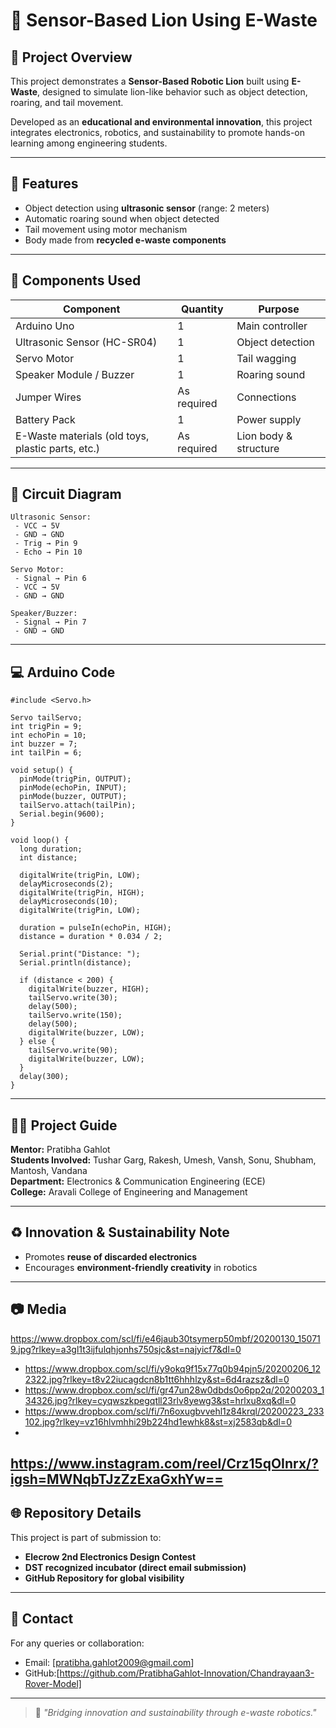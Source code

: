 # 🦁 Sensor-Based Lion Using E-Waste

## 📌 Project Overview
This project demonstrates a **Sensor-Based Robotic Lion** built using **E-Waste**, designed to simulate lion-like behavior such as object detection, roaring, and tail movement.

Developed as an **educational and environmental innovation**, this project integrates electronics, robotics, and sustainability to promote hands-on learning among engineering students.

---

## 🎯 Features
- Object detection using **ultrasonic sensor** (range: 2 meters)
- Automatic roaring sound when object detected
- Tail movement using motor mechanism
- Body made from **recycled e-waste components**

---

## 🧰 Components Used
| Component | Quantity | Purpose |
|----------|----------|---------|
| Arduino Uno | 1 | Main controller |
| Ultrasonic Sensor (HC-SR04) | 1 | Object detection |
| Servo Motor | 1 | Tail wagging |
| Speaker Module / Buzzer | 1 | Roaring sound |
| Jumper Wires | As required | Connections |
| Battery Pack | 1 | Power supply |
| E-Waste materials (old toys, plastic parts, etc.) | As required | Lion body & structure |

---

## 🔌 Circuit Diagram
```
Ultrasonic Sensor:
 - VCC → 5V
 - GND → GND
 - Trig → Pin 9
 - Echo → Pin 10

Servo Motor:
 - Signal → Pin 6
 - VCC → 5V
 - GND → GND

Speaker/Buzzer:
 - Signal → Pin 7
 - GND → GND
```

---

## 💻 Arduino Code
```
#include <Servo.h>

Servo tailServo;
int trigPin = 9;
int echoPin = 10;
int buzzer = 7;
int tailPin = 6;

void setup() {
  pinMode(trigPin, OUTPUT);
  pinMode(echoPin, INPUT);
  pinMode(buzzer, OUTPUT);
  tailServo.attach(tailPin);
  Serial.begin(9600);
}

void loop() {
  long duration;
  int distance;

  digitalWrite(trigPin, LOW);
  delayMicroseconds(2);
  digitalWrite(trigPin, HIGH);
  delayMicroseconds(10);
  digitalWrite(trigPin, LOW);

  duration = pulseIn(echoPin, HIGH);
  distance = duration * 0.034 / 2;

  Serial.print("Distance: ");
  Serial.println(distance);

  if (distance < 200) {
    digitalWrite(buzzer, HIGH);
    tailServo.write(30);
    delay(500);
    tailServo.write(150);
    delay(500);
    digitalWrite(buzzer, LOW);
  } else {
    tailServo.write(90);
    digitalWrite(buzzer, LOW);
  }
  delay(300);
}
```

---

## 🧑‍🏫 Project Guide
**Mentor:** Pratibha Gahlot  
**Students Involved:** Tushar Garg, Rakesh, Umesh, Vansh, Sonu, Shubham, Mantosh, Vandana  
**Department:** Electronics & Communication Engineering (ECE)  
**College:** Aravali College of Engineering and Management

---

## ♻️ Innovation & Sustainability Note
- Promotes **reuse of discarded electronics**
- Encourages **environment-friendly creativity** in robotics

---

## 📷 Media

https://www.dropbox.com/scl/fi/e46jaub30tsymerp50mbf/20200130_150719.jpg?rlkey=a3gl1t3ijfulqhjonhs750sjc&st=najyicf7&dl=0
- https://www.dropbox.com/scl/fi/y9okq9f15x77q0b94pjn5/20200206_122322.jpg?rlkey=t8v22iucagdcn8b1tt6hhhlzy&st=6d4razsz&dl=0
- https://www.dropbox.com/scl/fi/gr47un28w0dbds0o6pp2q/20200203_134326.jpg?rlkey=cyqwszkpegqtll23rlv8yewg3&st=hrlxu8xq&dl=0
- https://www.dropbox.com/scl/fi/7n6oxugbvvehl1z84krql/20200223_233102.jpg?rlkey=vz16hlvmhhi29b224hd1ewhk8&st=xj2583qb&dl=0
- 
https://www.instagram.com/reel/Crz15qOInrx/?igsh=MWNqbTJzZzExaGxhYw==
---

## 🌐 Repository Details
This project is part of submission to:
- **Elecrow 2nd Electronics Design Contest**
- **DST recognized incubator (direct email submission)**
- **GitHub Repository for global visibility**

---

## 📩 Contact
For any queries or collaboration:
- Email: [pratibha.gahlot2009@gmail.com]
- GitHub:[https://github.com/PratibhaGahlot-Innovation/Chandrayaan3-Rover-Model]
---

> 🔖 *"Bridging innovation and sustainability through e-waste robotics."*
